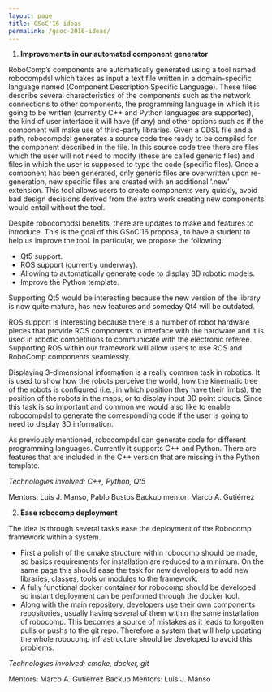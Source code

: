 ```yaml
---
layout: page
title: GSoC'16 ideas
permalink: /gsoc-2016-ideas/
---
```


1. **Improvements in our automated component generator** 

RoboComp’s components are automatically generated using a tool named robocompdsl which takes as input a text file written in a domain-specific language named (Component Description Specific Language). These files describe several characteristics of the components such as the network connections to other components, the programming language in which it is going to be written (currently C++ and Python languages are supported), the kind of user interface it will have (if any) and other options such as if the component will make use of third-party libraries. Given a CDSL file and a path, robocompdsl generates a source code tree ready to be compiled for the component described in the file. In this source code tree there are files which the user will not need to modify (these are called generic files) and files in which the user is supposed to type the code (specific files). Once a component has been generated, only generic files are overwritten upon re-generation, new specific files are created with an additional ‘.new’ extension. This tool allows users to create components very quickly, avoid bad design decisions derived from the extra work creating new components would entail without the tool.

Despite robocompdsl benefits, there are updates to make and features to introduce. This is the goal of this GSoC’16 proposal, to have a student to help us improve the tool. In particular, we propose the following:

- Qt5 support.
- ROS support (currently underway).
- Allowing to automatically generate code to display 3D robotic models.
- Improve the Python template.

Supporting Qt5 would be interesting because the new version of the library is now quite mature, has new features and someday Qt4 will be outdated.

ROS support is interesting because there is a number of robot hardware pieces that provide ROS components to interface with the hardware and it is used in robotic competitions to communicate with the electronic referee. Supporting ROS within our framework will allow users to use ROS and RoboComp components seamlessly.

Displaying 3-dimensional information is a really common task in robotics. It is used to show how the robots perceive the world, how the kinematic tree of the robots is configured (i.e., in which position they have their limbs), the position of the robots in the maps, or to display  input 3D point clouds. Since this task is so important and common we would also like to enable robocompdsl to generate the corresponding code if the user is going to need to display 3D information.

As previously mentioned, robocompdsl can generate code for different programming languages. Currently it supports C++ and Python. There are features that are included in the C++ version that are missing in the Python template.

*Technologies involved:  C++, Python, Qt5*

Mentors: Luis J. Manso, Pablo Bustos
Backup mentor: Marco A. Gutiérrez

2. **Ease robocomp deployment**

The idea is through several tasks ease the deployment of the Robocomp framework within a system. 

- First a polish of the cmake structure within robocomp should be made, so basics requirements for installation are reduced to a minimum. On the same page this should ease the task for new developers to add new libraries, classes, tools or modules to the framework. 
- A fully functional docker container for robocomp should be developed so instant deployment can be performed through the docker tool.
- Along with the main repository, developers use their own components repositories, usually having several of them within the same installation of robocomp. This becomes a source of mistakes as it leads to forgotten pulls or pushs to the git repo. Therefore a system that will help updating the whole robocomp infrastructure should be developed to avoid this problems.

*Technologies involved: cmake, docker, git*

Mentors: Marco A. Gutiérrez
Backup Mentors: Luis J. Manso 



